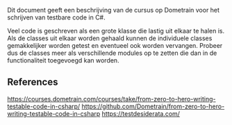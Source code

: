 Dit document geeft een beschrijving van de cursus op Dometrain voor het schrijven van testbare code in C#.

Veel code is geschreven als een grote klasse die lastig uit elkaar te halen is. Als de classes uit elkaar worden gehaald kunnen de individuele classes gemakkelijker worden getest en eventueel ook worden vervangen. Probeer dus de classes meer als verschillende modules op te zetten die dan in de functionaliteit toegevoegd kan worden.



## References
https://courses.dometrain.com/courses/take/from-zero-to-hero-writing-testable-code-in-csharp/
https://github.com/Dometrain/from-zero-to-hero-writing-testable-code-in-csharp
https://testdesiderata.com/

